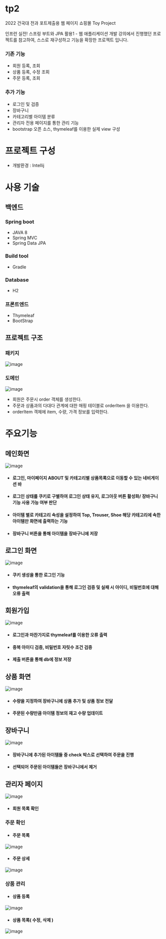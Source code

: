 # tp2
2022 건국대 전과 포트제출용 웹 페이지 쇼핑몰 Toy Project

인프런 실전! 스프링 부트와 JPA 활용1 - 웹 애플리케이션 개발 강의에서 진행했던 프로젝트를 참고하여, 스스로 재구성하고 기능을 확장한 프로젝트 입니다.

### 기존 기능 
 - 회원 등록, 조회
 - 상품 등록, 수정 조회
 - 주문 등록, 조회

### 추가 기능
 - 로그인 및 검증
 - 장바구니
 - 카테고리별 아이템 분류
 - 관리자 전용 페이지를 통한 관리 기능
 - bootstrap 오픈 소스, thymeleaf를 이용한 실제 view 구성

# 프로젝트 구성 
*  개발환경 : Intellij
# 사용 기술
## 백엔드
### Spring boot
* JAVA 8
* Spring MVC
* Spring Data JPA


### Build tool
* Gradle
### Database
* H2

### 프론트엔드
* Thymeleaf
* BootStrap
## 프로젝트 구조
### 패키지 
![image](https://user-images.githubusercontent.com/89298874/149379187-9f0205c8-409b-424a-8e41-3f088084a0cc.png)

### 도메인
![image](https://user-images.githubusercontent.com/89298874/149442537-d48c9e62-ffb3-40f4-9631-e367a37b9836.png)
- 회원은 주문시 order 객체를 생성한다.
- 주문과 상품과의 다대다 관계에 대한 매핑 테이블로 orderItem 을 이용한다.
- orderItem 객체에 item, 수량, 가격 정보를 입력한다. 

# 주요기능
## 메인화면
![image](https://user-images.githubusercontent.com/89298874/149173226-7f3a1e3b-67a3-4c2b-a82b-5f6a3dfd3823.png)
* #### 로그인, 마이페이지 ABOUT 및 카테고리별 상품목록으로 이동할 수 있는 네비게이션 바
* #### 로그인 상태를 쿠키로 구별하여 로그인 상태 유지, 로그아웃 버튼 활성화/ 장바구니 기능 사용 가능 여부 판단
* #### 아이템 별로 카테고리 속성을 설정하여 Top, Trouser, Shoe 해당 카테고리에 속한 아이템만 화면에 출력하는 기능
* #### 장바구니 버튼을 통해 아이템을 장바구니에 저장
## 로그인 화면
![image](https://user-images.githubusercontent.com/89298874/149172043-754be3b7-425c-4337-9db2-e414f83547e1.png)
* #### 쿠키 생성을 통한 로그인 기능
* #### thymeleaf의 validation을 통해 로그인 검증 및 실패 시 아이디, 비밀번호에 대해 오류 출력

## 회원가입
![image](https://user-images.githubusercontent.com/89298874/149177218-6118e911-f044-4b29-bc6d-fd51a8e654e9.png)
* #### 로그인과 마찬가지로 thymeleaf를 이용한 오류 출력
* #### 중복 아이디 검증, 비밀번호 자릿수 조건 검증
* #### 제출 버튼을 통해 db에 정보 저장
## 상품 화면
![image](https://user-images.githubusercontent.com/89298874/149172550-9b858bcc-fcf4-4e56-adb5-ea1222bc9e56.png)
* #### 수량을 지정하여 장바구니에 상품 추가 및 상품 정보 전달
* #### 주문된 수량만큼 아이템 정보의 재고 수량 업데이트
## 장바구니
![image](https://user-images.githubusercontent.com/89298874/149172276-120adb9a-d3fd-4842-8b95-43f4cd526627.png)
* #### 장바구니에 추가된 아이템들 중 check 박스로 선택하여 주문을 진행
* #### 선택되어 주문된 아이템들은 장바구니에서 제거

## 관리자 페이지
![image](https://user-images.githubusercontent.com/89298874/149176030-85b6577f-be01-45c2-98ce-a6bc28a389d3.png)
* #### 회원 목록 확인
### 주문 확인
* #### 주문 목록
 ![image](https://user-images.githubusercontent.com/89298874/149178112-831c1a91-e715-420e-9ea9-7a42bb140071.png)
 * #### 주문 상세
 ![image](https://user-images.githubusercontent.com/89298874/149389225-33aa60ac-bb93-486c-8382-7abf28f9a781.png)

### 상품 관리
* #### 상품 등록
![image](https://user-images.githubusercontent.com/89298874/149178253-2e3ebf0e-cb9b-4490-9cf2-f4c3a1c92f62.png)
* #### 상품 목록( 수정, 삭제 )
![image](https://user-images.githubusercontent.com/89298874/149388996-531c1063-e814-4db1-ab1a-616ff253bfe9.png)




